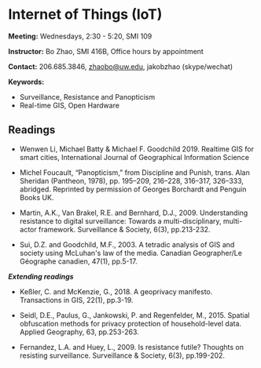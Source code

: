 # Internet of Things (IoT)

**Meeting:** Wednesdays, 2:30 - 5:20, SMI 109

**Instructor:** Bo Zhao, SMI 416B, Office hours by appointment

**Contact:** 206.685.3846, zhaobo@uw.edu, jakobzhao (skype/wechat)

**Keywords:**
  - Surveillance, Resistance and Panopticism
  - Real-time GIS, Open Hardware

## Readings

* Wenwen Li, Michael Batty & Michael F. Goodchild 2019. Realtime GIS for smart cities, International Journal of Geographical Information Science

* Michel Foucault, “Panopticism,” from Discipline and Punish, trans. Alan Sheridan (Pantheon, 1978), pp. 195–209, 216–228, 316–317, 326–333, abridged. Reprinted by permission of Georges Borchardt and Penguin Books UK.

* Martin, A.K., Van Brakel, R.E. and Bernhard, D.J., 2009. Understanding resistance to digital surveillance: Towards a multi-disciplinary, multi-actor framework. Surveillance & Society, 6(3), pp.213-232.

* Sui, D.Z. and Goodchild, M.F., 2003. A tetradic analysis of GIS and society using McLuhan's law of the media. Canadian Geographer/Le Géographe canadien, 47(1), pp.5-17.

***Extending readings***

* Keßler, C. and McKenzie, G., 2018. A geoprivacy manifesto. Transactions in GIS, 22(1), pp.3-19.

* Seidl, D.E., Paulus, G., Jankowski, P. and Regenfelder, M., 2015. Spatial obfuscation methods for privacy protection of household-level data. Applied Geography, 63, pp.253-263.

* Fernandez, L.A. and Huey, L., 2009. Is resistance futile? Thoughts on resisting surveillance. Surveillance & Society, 6(3), pp.199-202.
